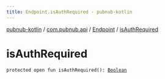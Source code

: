 ```yaml
---
title: Endpoint.isAuthRequired - pubnub-kotlin
---
```


[pubnub-kotlin](../../index.html) / [com.pubnub.api](../index.html) / [Endpoint](index.html) / [isAuthRequired](./is-auth-required.html)

# isAuthRequired

`protected open fun isAuthRequired(): `[`Boolean`](https://kotlinlang.org/api/latest/jvm/stdlib/kotlin/-boolean/index.html)